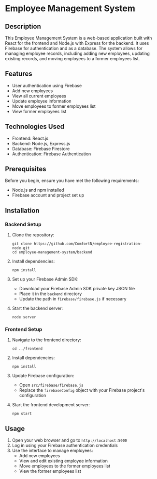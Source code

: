 # Employee Management System

## Description
This Employee Management System is a web-based application built with React for the frontend and Node.js with Express for the backend. It uses Firebase for authentication and as a database. The system allows for managing employee records, including adding new employees, updating existing records, and moving employees to a former employees list.

## Features
- User authentication using Firebase
- Add new employees
- View all current employees
- Update employee information
- Move employees to former employees list
- View former employees list

## Technologies Used
- Frontend: React.js
- Backend: Node.js, Express.js
- Database: Firebase Firestore
- Authentication: Firebase Authentication

## Prerequisites
Before you begin, ensure you have met the following requirements:
- Node.js and npm installed
- Firebase account and project set up

## Installation

### Backend Setup
1. Clone the repository:
   ```
   git clone https://github.com/ComfortN/employee-registration-node.git
   cd employee-management-system/backend
   ```

2. Install dependencies:
   ```
   npm install
   ```

3. Set up your Firebase Admin SDK:
   - Download your Firebase Admin SDK private key JSON file
   - Place it in the `backend` directory
   - Update the path in `firebase/firebase.js` if necessary

4. Start the backend server:
   ```
   node server
   ```

### Frontend Setup
1. Navigate to the frontend directory:
   ```
   cd ../frontend
   ```

2. Install dependencies:
   ```
   npm install
   ```

3. Update Firebase configuration:
   - Open `src/firebase/firebase.js`
   - Replace the `firebaseConfig` object with your Firebase project's configuration

4. Start the frontend development server:
   ```
   npm start
   ```

## Usage
1. Open your web browser and go to `http://localhost:5000`
2. Log in using your Firebase authentication credentials
3. Use the interface to manage employees:
   - Add new employees
   - View and edit existing employee information
   - Move employees to the former employees list
   - View the former employees list

